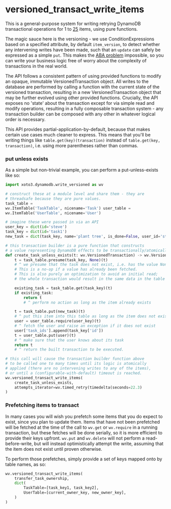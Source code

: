 # versioned_transact_write_items

This is a general-purpose system for writing retrying DynamoDB
transactional operations for 1 to
[25](https://docs.aws.amazon.com/amazondynamodb/latest/developerguide/Limits.html#limits-dynamodb-transactions)
items, using pure functions.

The magic sauce here is the versioning - we use ConditionExpressions
based on a specified attribute, by default `item_version`, to detect
whether any intervening writes have been made, such that an `update`
can safely be expressed as a simple `put`. This makes the
[ABA problem](https://en.wikipedia.org/wiki/ABA_problem) impossible,
so you can write your business logic free of worry about the
complexity of transactions in the real world.

The API follows a consistent pattern of using provided functions to
modify an opaque, immutable VersionedTransaction object. All writes to
the database are performed by calling a function with the current
state of the versioned transaction, resulting in a new
VersionedTransaction object that may be further evolved using other
provided functions. Crucially, the API exposes no 'state' about the
transaction except for via simple read and modify operations,
resulting in a fully composable transaction system - any transaction
builder can be composed with any other in whatever logical order is
necessary.

This API provides partial-application-by-default, because that makes
certain use cases much cleaner to express. This means that you'll be
writing things like `table.get(key)(transaction)` instead of
`table.get(key, transaction)`, i.e. using more parentheses rather than
commas.

### put unless exists

As a simple but non-trivial example, you can perform a put-unless-exists like so:

```python
import xoto3.dynamodb.write_versioned as wv

# construct these at a module level and share them - they are
# threadsafe because they are pure values.
task_table =
wv.ItemTable('TaskTable', nicename='Task') user_table =
wv.ItemTable('UserTable', nicename='User')

# imagine these were passed in via an API
user_key = dict(id='steve')
task_key = dict(id='task1')
new_task = dict(task_key, name='plant tree', is_done=False, user_id='steve')

# this transaction builder is a pure function that constructs
# a value representing DynamoDB effects to be transactionally/atomically applied.
def create_task_unless_exists(t: wv.VersionedTransaction) -> wv.VersionedTransaction:
    t = task_table.presume(task_key, None)(t)
    # ^ we presume that the task does not exist, i.e. has the value None
    # This is a no-op if a value has already been fetched.
    # This is also purely an optimization to avoid an initial read;
    # the whole transaction would result in the same data in the table without it.

    existing_task = task_table.get(task_key)(t)
    if existing_task:
        return t
        # ^ perform no action as long as the item already exists

    t = task_table.put(new_task)(t)
    # ^ put this item into this table as long as the item does not exist
    user = user_table.require(user_key)(t)
    # ^ fetch the user and raise an exception if it does not exist
    user['task_ids'].append(task_key['id'])
    t = user_table.put(user)(t)
    # ^ make sure that the user knows about its task
    return t
    # ^ return the built transaction to be executed.

# this call will cause the transaction builder function above
# to be called one to many times until its logic is atomically
# applied (there are no intervening writes to any of the items),
# or until a (configurable-with-default) timeout is reached.
wv.versioned_transact_write_items(
    create_task_unless_exists,
    attempts_iterator=wv.timed_retry(timedelta(seconds=22.3)
)
```

### Prefetching items to transact

In many cases you will wish you prefetch some items that you do expect
to exist, since you plan to update them. Items that have not been
prefetched will be fetched at the time of the call to `wv.get` or
`wv.require` in a running transaction, but these fetches will be done
serially, so it is more efficient to provide their keys
upfront. `wv.put` and `wv.delete` will not perform a
read-before-write, but will instead optimistically attempt the write,
assuming that the item does not exist until proven otherwise.

To perform those prefetches, simply provide a set of keys mapped onto
by table names, as so:

```python
wv.versioned_transact_write_items(
    transfer_task_ownership,
    dict(
        TaskTable=[task_key1, task_key2],
        UserTable=[current_owner_key, new_owner_key],
    )
)
```
